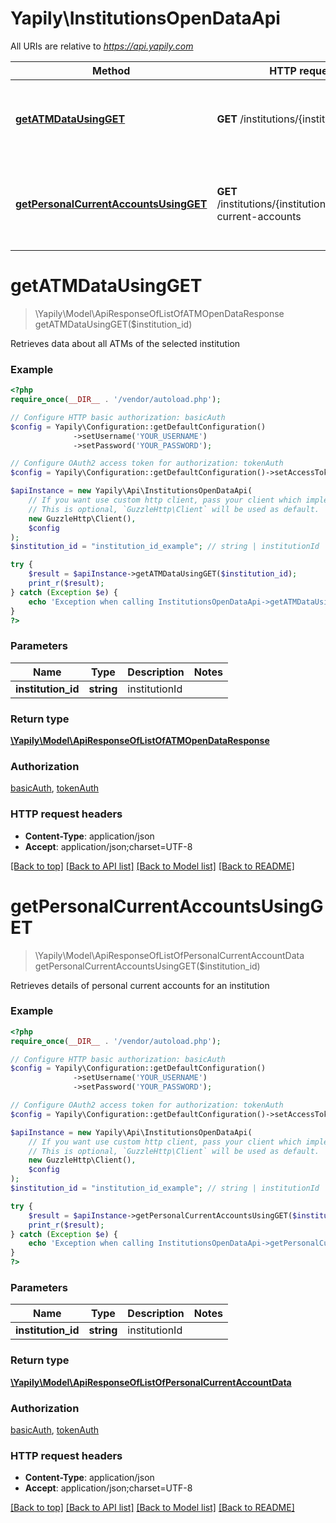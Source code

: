 # Yapily\InstitutionsOpenDataApi

All URIs are relative to *https://api.yapily.com*

Method | HTTP request | Description
------------- | ------------- | -------------
[**getATMDataUsingGET**](InstitutionsOpenDataApi.md#getATMDataUsingGET) | **GET** /institutions/{institutionId}/atms | Retrieves data about all ATMs of the selected institution
[**getPersonalCurrentAccountsUsingGET**](InstitutionsOpenDataApi.md#getPersonalCurrentAccountsUsingGET) | **GET** /institutions/{institutionId}/personal-current-accounts | Retrieves details of personal current accounts for an institution


# **getATMDataUsingGET**
> \Yapily\Model\ApiResponseOfListOfATMOpenDataResponse getATMDataUsingGET($institution_id)

Retrieves data about all ATMs of the selected institution

### Example
```php
<?php
require_once(__DIR__ . '/vendor/autoload.php');

// Configure HTTP basic authorization: basicAuth
$config = Yapily\Configuration::getDefaultConfiguration()
              ->setUsername('YOUR_USERNAME')
              ->setPassword('YOUR_PASSWORD');

// Configure OAuth2 access token for authorization: tokenAuth
$config = Yapily\Configuration::getDefaultConfiguration()->setAccessToken('YOUR_ACCESS_TOKEN');

$apiInstance = new Yapily\Api\InstitutionsOpenDataApi(
    // If you want use custom http client, pass your client which implements `GuzzleHttp\ClientInterface`.
    // This is optional, `GuzzleHttp\Client` will be used as default.
    new GuzzleHttp\Client(),
    $config
);
$institution_id = "institution_id_example"; // string | institutionId

try {
    $result = $apiInstance->getATMDataUsingGET($institution_id);
    print_r($result);
} catch (Exception $e) {
    echo 'Exception when calling InstitutionsOpenDataApi->getATMDataUsingGET: ', $e->getMessage(), PHP_EOL;
}
?>
```

### Parameters

Name | Type | Description  | Notes
------------- | ------------- | ------------- | -------------
 **institution_id** | **string**| institutionId |

### Return type

[**\Yapily\Model\ApiResponseOfListOfATMOpenDataResponse**](../Model/ApiResponseOfListOfATMOpenDataResponse.md)

### Authorization

[basicAuth](../../README.md#basicAuth), [tokenAuth](../../README.md#tokenAuth)

### HTTP request headers

 - **Content-Type**: application/json
 - **Accept**: application/json;charset=UTF-8

[[Back to top]](#) [[Back to API list]](../../README.md#documentation-for-api-endpoints) [[Back to Model list]](../../README.md#documentation-for-models) [[Back to README]](../../README.md)

# **getPersonalCurrentAccountsUsingGET**
> \Yapily\Model\ApiResponseOfListOfPersonalCurrentAccountData getPersonalCurrentAccountsUsingGET($institution_id)

Retrieves details of personal current accounts for an institution

### Example
```php
<?php
require_once(__DIR__ . '/vendor/autoload.php');

// Configure HTTP basic authorization: basicAuth
$config = Yapily\Configuration::getDefaultConfiguration()
              ->setUsername('YOUR_USERNAME')
              ->setPassword('YOUR_PASSWORD');

// Configure OAuth2 access token for authorization: tokenAuth
$config = Yapily\Configuration::getDefaultConfiguration()->setAccessToken('YOUR_ACCESS_TOKEN');

$apiInstance = new Yapily\Api\InstitutionsOpenDataApi(
    // If you want use custom http client, pass your client which implements `GuzzleHttp\ClientInterface`.
    // This is optional, `GuzzleHttp\Client` will be used as default.
    new GuzzleHttp\Client(),
    $config
);
$institution_id = "institution_id_example"; // string | institutionId

try {
    $result = $apiInstance->getPersonalCurrentAccountsUsingGET($institution_id);
    print_r($result);
} catch (Exception $e) {
    echo 'Exception when calling InstitutionsOpenDataApi->getPersonalCurrentAccountsUsingGET: ', $e->getMessage(), PHP_EOL;
}
?>
```

### Parameters

Name | Type | Description  | Notes
------------- | ------------- | ------------- | -------------
 **institution_id** | **string**| institutionId |

### Return type

[**\Yapily\Model\ApiResponseOfListOfPersonalCurrentAccountData**](../Model/ApiResponseOfListOfPersonalCurrentAccountData.md)

### Authorization

[basicAuth](../../README.md#basicAuth), [tokenAuth](../../README.md#tokenAuth)

### HTTP request headers

 - **Content-Type**: application/json
 - **Accept**: application/json;charset=UTF-8

[[Back to top]](#) [[Back to API list]](../../README.md#documentation-for-api-endpoints) [[Back to Model list]](../../README.md#documentation-for-models) [[Back to README]](../../README.md)

